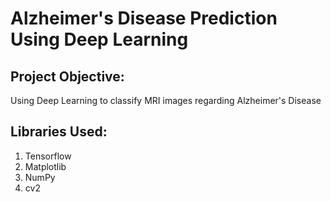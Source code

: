 # Alzheimer's Disease Prediction Using Deep Learning

## Project Objective:
Using Deep Learning to classify MRI images regarding Alzheimer's Disease

## Libraries Used:
1. Tensorflow
2. Matplotlib
3. NumPy
4. cv2
